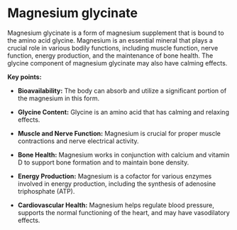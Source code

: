 # Magnesium glycinate

Magnesium glycinate is a form of magnesium supplement that is bound to the amino acid glycine. Magnesium is an essential mineral that plays a crucial role in various bodily functions, including muscle function, nerve function, energy production, and the maintenance of bone health. The glycine component of magnesium glycinate may also have calming effects.

**Key points:**

* **Bioavailability:** The body can absorb and utilize a significant portion of the magnesium in this form. 

* **Glycine Content:** Glycine is an amino acid that has calming and relaxing effects.

* **Muscle and Nerve Function:** Magnesium is crucial for proper muscle contractions and nerve electrical activity.

* **Bone Health:** Magnesium works in conjunction with calcium and vitamin D to support bone formation and to maintain bone density.

* **Energy Production:**   Magnesium is a cofactor for various enzymes involved in energy production, including the synthesis of adenosine triphosphate (ATP).

* **Cardiovascular Health:** Magnesium helps regulate blood pressure, supports the normal functioning of the heart, and may have vasodilatory effects.
